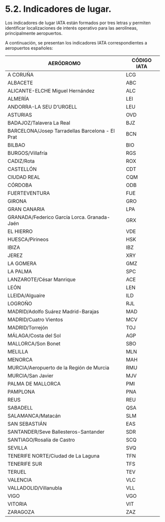 
# 5.2. Indicadores de lugar.

Los indicadores de lugar lATA están formados por tres letras y permiten identificar localizaciones de interés operativo para las aerolíneas, principalmente aeropuertos.

A continuación, se presentan los indicadores IATA correspondientes a aeropuertos españoles:

| AERÓDROMO                                       | CÓDIGO IATA |
| ----------------------------------------------- | ----------- |
| A CORUÑA                                        | LCG         |
| ALBACETE                                        | ABC         |
| ALICANTE-ELCHE Miguel Hernández                 | ALC         |
| ALMERÍA                                         | LEI         |
| ANDORRA-LA SEU D’URGELL                         | LEU         |
| ASTURIAS                                        | OVD         |
| BADAJOZ/Talavera La Real                        | BJZ         |
| BARCELONA/Josep Tarradellas Barcelona - El Prat | BCN         |
| BILBAO                                          | BIO         |
| BURGOS/Villafría                                | RGS         |
| CADIZ/Rota                                      | ROX         |
| CASTELLÓN                                       | CDT         |
| CIUDAD REAL                                     | CQM         |
| CÓRDOBA                                         | ODB         |
| FUERTEVENTURA                                   | FUE         |
| GIRONA                                          | GRO         |
| GRAN CANARIA                                    | LPA         |
| GRANADA/Federico García Lorca. Granada-Jaén     | GRX         |
| EL HIERRO                                       | VDE         |
| HUESCA/Pirineos                                 | HSK         |
| IBIZA                                           | IBZ         |
| JEREZ                                           | XRY         |
| LA GOMERA                                       | GMZ         |
| LA PALMA                                        | SPC         |
| LANZAROTE/César Manrique                        | ACE         |
| LEÓN                                            | LEN         |
| LLEIDA/Alguaire                                 | ILD         |
| LOGROÑO                                         | RJL         |
| MADRID/Adolfo Suárez Madrid-Barajas             | MAD         |
| MADRID/Cuatro Vientos                           | MCV         |
| MADRID/Torrejón                                 | TOJ         |
| MÁLAGA/Costa del Sol                            | AGP         |
| MALLORCA/Son Bonet                              | SBO         |
| MELILLA                                         | MLN         |
| MENORCA                                         | MAH         |
| MURCIA/Aeropuerto de la Región de Murcia        | RMU         |
| MURCIA/San Javier                               | MJV         |
| PALMA DE MALLORCA                               | PMI         |
| PAMPLONA                                        | PNA         |
| REUS                                            | REU         |
| SABADELL                                        | QSA         |
| SALAMANCA/Matacán                               | SLM         |
| SAN SEBASTIÁN                                   | EAS         |
| SANTANDER/Seve Ballesteros-Santander            | SDR         |
| SANTIAGO/Rosalía de Castro                      | SCQ         |
| SEVILLA                                         | SVQ         |
| TENERIFE NORTE/Ciudad de La Laguna              | TFN         |
| TENERIFE SUR                                    | TFS         |
| TERUEL                                          | TEV         |
| VALENCIA                                        | VLC         |
| VALLADOLID/Villanubla                           | VLL         |
| VIGO                                            | VGO         |
| VITORIA                                         | VIT         |
| ZARAGOZA                                        | ZAZ         |

